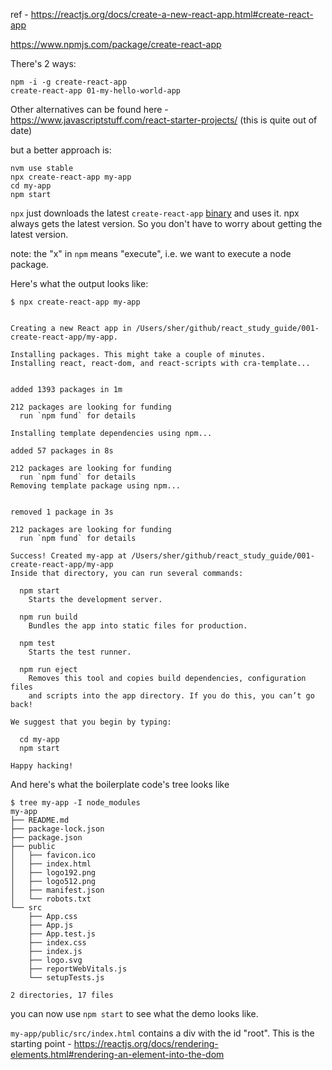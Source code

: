 ref - https://reactjs.org/docs/create-a-new-react-app.html#create-react-app

https://www.npmjs.com/package/create-react-app

There's 2 ways:

```
npm -i -g create-react-app
create-react-app 01-my-hello-world-app
```

Other alternatives can be found here - https://www.javascriptstuff.com/react-starter-projects/ (this is quite out of date)

but a better approach is:

```
nvm use stable
npx create-react-app my-app
cd my-app
npm start
```

`npx` just downloads the latest `create-react-app` [binary](https://www.npmjs.com/package/create-react-app) and uses it. 
npx always gets the latest version. So you don't have to worry about getting the latest version. 


note: the "x" in `npm` means "execute", i.e. we want to execute a node package.






Here's what the output looks like:

```
$ npx create-react-app my-app


Creating a new React app in /Users/sher/github/react_study_guide/001-create-react-app/my-app.

Installing packages. This might take a couple of minutes.
Installing react, react-dom, and react-scripts with cra-template...


added 1393 packages in 1m

212 packages are looking for funding
  run `npm fund` for details

Installing template dependencies using npm...

added 57 packages in 8s

212 packages are looking for funding
  run `npm fund` for details
Removing template package using npm...


removed 1 package in 3s

212 packages are looking for funding
  run `npm fund` for details

Success! Created my-app at /Users/sher/github/react_study_guide/001-create-react-app/my-app
Inside that directory, you can run several commands:

  npm start
    Starts the development server.

  npm run build
    Bundles the app into static files for production.

  npm test
    Starts the test runner.

  npm run eject
    Removes this tool and copies build dependencies, configuration files
    and scripts into the app directory. If you do this, you can’t go back!

We suggest that you begin by typing:

  cd my-app
  npm start

Happy hacking!
```

And here's what the boilerplate code's tree looks like

```
$ tree my-app -I node_modules
my-app
├── README.md
├── package-lock.json
├── package.json
├── public
│   ├── favicon.ico
│   ├── index.html
│   ├── logo192.png
│   ├── logo512.png
│   ├── manifest.json
│   └── robots.txt
└── src
    ├── App.css
    ├── App.js
    ├── App.test.js
    ├── index.css
    ├── index.js
    ├── logo.svg
    ├── reportWebVitals.js
    └── setupTests.js

2 directories, 17 files

```

you can now use `npm start` to see what the demo looks like. 

`my-app/public/src/index.html` contains a div with the id "root". This is the starting point - https://reactjs.org/docs/rendering-elements.html#rendering-an-element-into-the-dom
